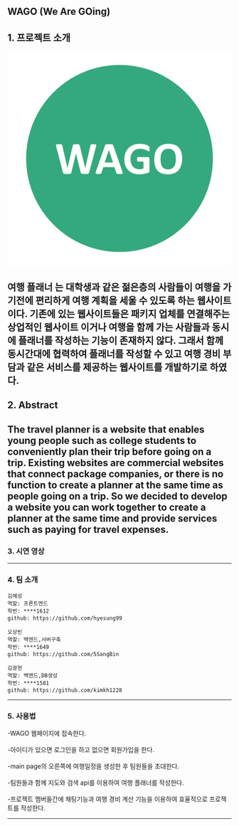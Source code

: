 ## WAGO (We Are GOing)

## 1. 프로젝트 소개
<img src="client\src\assets\images\WAGO_logo.png">

여행 플래너 <WAGO>는 대학생과 같은 젊은층의 사람들이 여행을 가기전에 편리하게 여행 계획을 세울 수 있도록 하는 웹사이트 이다. 기존에 있는 웹사이트들은
패키지 업체를 연결해주는 상업적인 웹사이트 이거나 여행을 함께 가는 사람들과 동시에 플래너를 작성하는 기능이 존재하지 않다. 그래서 함께 동시간대에 협력하여 플래너를 작성할 수 있고
여행 경비 부담과 같은 서비스를 제공하는 웹사이트를 개발하기로 하였다.
---------------------------------------------------------------------------------------------------------------

## 2. Abstract
  
  
The travel planner <WAGO> is a website that enables young people such as college students to conveniently plan their trip before going on a trip. Existing websites are
commercial websites that connect package companies, or there is no function to create a planner at the same time as people going on a trip. So we decided to develop a website you can work together to create a planner at the same time and provide services such as paying for travel expenses.  
---------------------------------------------------------------------------------------------------------------

### 3. 시연 영상


---------------------------------------------------------------------------------------------------------------

### 4. 팀 소개
```
김혜성
역할: 프론트엔드
학번: ****1612
github: https://github.com/hyesung99
```
```
오상빈
역할: 백엔드,서버구축
학번: ****1649
github: https://github.com/5SangBin
```
```
김광현
역할: 백엔드,DB생성
학번: ****1581
github: https://github.com/kimkh1228
```

---------------------------------------------------------------------------------------------------------------

### 5. 사용법
  
  -WAGO 웹페이지에 접속한다.<br></br>
-아이디가 있으면 로그인을 하고 없으면 회원가입을 한다.<br></br>
-main page의 오른쪽에 여행일정을 생성한 후 팀원들을 초대한다.<br></br>
-팀원들과 함께 지도와 검색 api를 이용하여 여행 플래너를 작성한다.<br></br>
-프로젝트 멤버들간에 채팅기능과 여행 경비 계산 기능을 이용하여 효율적으로 프로젝트를 작성한다.

---------------------------------------------------------------------------------------------------------------

